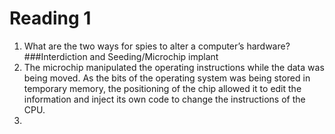 # Reading 1

1. What are the two ways for spies to alter a computer’s hardware? ###Interdiction and Seeding/Microchip implant
2. The microchip manipulated the operating instructions while the data was being moved. As the bits of the operating system was being stored in temporary memory, the positioning of the chip allowed it to edit the information and inject its own code to change the instructions of the CPU.
3.
